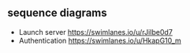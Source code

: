 

## sequence diagrams
- Launch server https://swimlanes.io/u/rJiIbe0d7
- Authentication https://swimlanes.io/u/HkapG10_m
